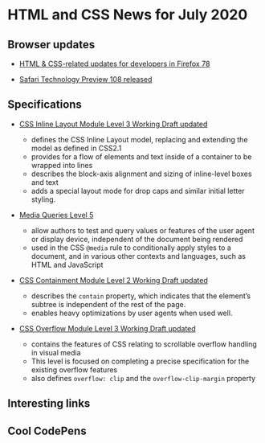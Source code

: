 # HTML and CSS News for July 2020

## Browser updates

- [HTML & CSS-related updates for developers in Firefox 78](https://developer.mozilla.org/en-US/docs/Mozilla/Firefox/Releases/78)

- [Safari Technology Preview 108 released](https://webkit.org/blog/10580/release-notes-for-safari-technology-preview-108/)

## Specifications

- [CSS Inline Layout Module Level 3 Working Draft updated](https://www.w3.org/TR/css-inline-3/)
    + defines the CSS Inline Layout model, replacing and extending the model as defined in CSS2.1
    + provides for a flow of elements and text inside of a container to be wrapped into lines
    + describes the block-axis alignment and sizing of inline-level boxes and text
    + adds a special layout mode for drop caps and similar initial letter styling.

- [Media Queries Level 5](https://www.w3.org/TR/mediaqueries-5/)
    + allow authors to test and query values or features of the user agent or display device, independent of the document being rendered
    + used in the CSS `@media` rule to conditionally apply styles to a document, and in various other contexts and languages, such as HTML and JavaScript

- [CSS Containment Module Level 2 Working Draft updated](https://www.w3.org/TR/css-contain-2/)
    + describes the `contain` property, which indicates that the element’s subtree is independent of the rest of the page.
    + enables heavy optimizations by user agents when used well.

- [CSS Overflow Module Level 3 Working Draft updated](https://www.w3.org/TR/css-overflow-3/)
    + contains the features of CSS relating to scrollable overflow handling in visual media
    + This level is focused on completing a precise specification for the existing overflow features
    + also defines `overflow: clip` and the `overflow-clip-margin` property

## Interesting links



## Cool CodePens

  
